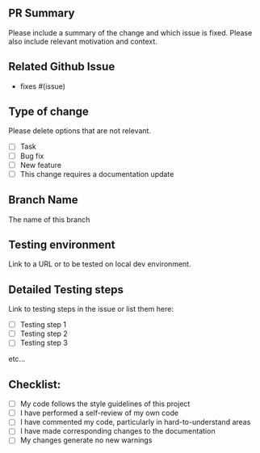 ## PR Summary

Please include a summary of the change and which issue is fixed. Please also include relevant motivation and context.

## Related Github Issue

- fixes #(issue)

## Type of change

Please delete options that are not relevant.

- [ ] Task
- [ ] Bug fix
- [ ] New feature
- [ ] This change requires a documentation update

## Branch Name

The name of this branch

## Testing environment

Link to a URL or to be tested on local dev environment.

## Detailed Testing steps

Link to testing steps in the issue or list them here:

- [ ] Testing step 1
- [ ] Testing step 2
- [ ] Testing step 3

etc...

## Checklist:

- [ ] My code follows the style guidelines of this project
- [ ] I have performed a self-review of my own code
- [ ] I have commented my code, particularly in hard-to-understand areas
- [ ] I have made corresponding changes to the documentation
- [ ] My changes generate no new warnings
